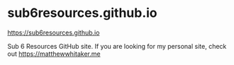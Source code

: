 # sub6resources.github.io
https://sub6resources.github.io

Sub 6 Resources GitHub site. If you are looking for my personal site, check out https://matthewwhitaker.me
